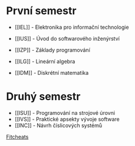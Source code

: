 # První semestr
- [[IEL]] - Elektronika pro informační technologie
- [[IUS]] - Úvod do softwarového inženýrství
- [[IZP]] - Základy programování

- [[ILG]] - Lineární algebra
- [[IDM]] - Diskrétní matematika

# Druhý semestr
- [[ISU]] - Programování na strojové úrovni
- [[IVS]] - Praktické apsekty vývoje software
- [[INC]] - Návrh číslicových systémů

[Fitcheats](https://vutbr-my.sharepoint.com/:f:/g/personal/xtesar43_vutbr_cz/EkWdiIIIeR9MsL9IKcWUKQ8Bb3ZOf03tHy-F_Peq3f3Z-Q)
